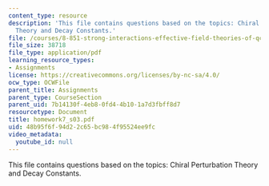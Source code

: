 ```yaml
---
content_type: resource
description: 'This file contains questions based on the topics: Chiral Perturbation
  Theory and Decay Constants.'
file: /courses/8-851-strong-interactions-effective-field-theories-of-qcd-spring-2006/48b95f6f94d22c65bc984f95524ee9fc_homework7_s03.pdf
file_size: 38718
file_type: application/pdf
learning_resource_types:
- Assignments
license: https://creativecommons.org/licenses/by-nc-sa/4.0/
ocw_type: OCWFile
parent_title: Assignments
parent_type: CourseSection
parent_uid: 7b14130f-4eb8-0fd4-4b10-1a7d3fbff8d7
resourcetype: Document
title: homework7_s03.pdf
uid: 48b95f6f-94d2-2c65-bc98-4f95524ee9fc
video_metadata:
  youtube_id: null
---
```

This file contains questions based on the topics: Chiral Perturbation Theory and Decay Constants.